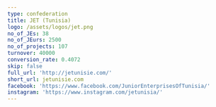 ```yaml
---
type: confederation
title: JET (Tunisia)
logo: /assets/logos/jet.png
no_of_JEs: 38
no_of_JEurs: 2500
no_of_projects: 107
turnover: 40000
conversion_rate: 0.4072
skip: false
full_url: 'http://jetunisie.com/'
short_url: jetunisie.com
facebook: 'https://www.facebook.com/JuniorEnterprisesOfTunisia/'
instagram: 'https://www.instagram.com/jetunisia/'
---
```


